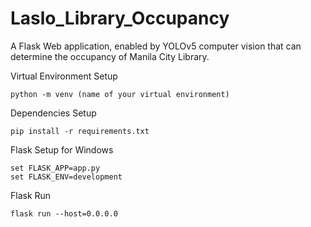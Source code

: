# Laslo_Library_Occupancy
A Flask Web application, enabled by YOLOv5 computer vision that can determine the occupancy of Manila City Library.

Virtual Environment Setup
```
python -m venv (name of your virtual environment)
```
Dependencies Setup 
```
pip install -r requirements.txt
```
Flask Setup for Windows
```
set FLASK_APP=app.py
set FLASK_ENV=development
```
Flask Run
```
flask run --host=0.0.0.0
```

